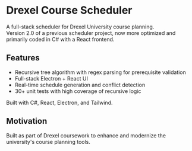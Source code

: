 # Drexel Course Scheduler

A full-stack scheduler for Drexel University course planning.  
Version 2.0 of a previous scheduler project, now more optimized and primarily coded in C# with a React frontend.

## Features
- Recursive tree algorithm with regex parsing for prerequisite validation
- Full-stack Electron + React UI
- Real-time schedule generation and conflict detection
- 30+ unit tests with high coverage of recursive logic

Built with C#, React, Electron, and Tailwind.

## Motivation
Built as part of Drexel coursework to enhance and modernize the university's course planning tools.

